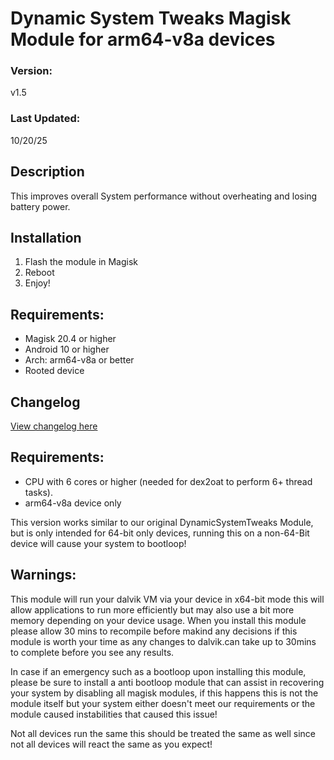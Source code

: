 # Dynamic System Tweaks Magisk Module for arm64-v8a devices

### Version:
v1.5

### Last Updated:
10/20/25

## Description
This improves overall System performance without overheating and losing battery power.

## Installation 
1. Flash the module in Magisk
3. Reboot
4. Enjoy!

## Requirements:
- Magisk 20.4 or higher
- Android 10 or higher
- Arch: arm64-v8a or better
- Rooted device

## Changelog
[View changelog here](https://github.com/PS2ClassicsVault/DynamicSystemTweaks-arm64-Magisk-Module/blob/main/changelog.md)

## Requirements:
- CPU with 6 cores or higher (needed for dex2oat to perform 6+ thread tasks).
- arm64-v8a device only

This version works similar to our original DynamicSystemTweaks Module, but is only intended for 64-bit only devices, running this on a non-64-Bit device will cause your system to bootloop!


## Warnings:
This module will run your dalvik VM via your device in x64-bit mode this will allow applications to run more efficiently but may also use a bit more memory depending on your device usage. When you install this module please allow 30 mins to recompile before makind any decisions if this module is worth your time as any changes to dalvik.can take up to 30mins to complete before you see any results.

In case if an emergency such as a bootloop upon installing this module, please be sure to install a anti bootloop module that can assist in recovering your system by disabling all magisk modules, if this happens this is not the module itself but your system either doesn't meet our requirements or the module caused instabilities that caused this issue!

Not all devices run the same this should be treated the same as well since  not all devices will react the same as you expect! 